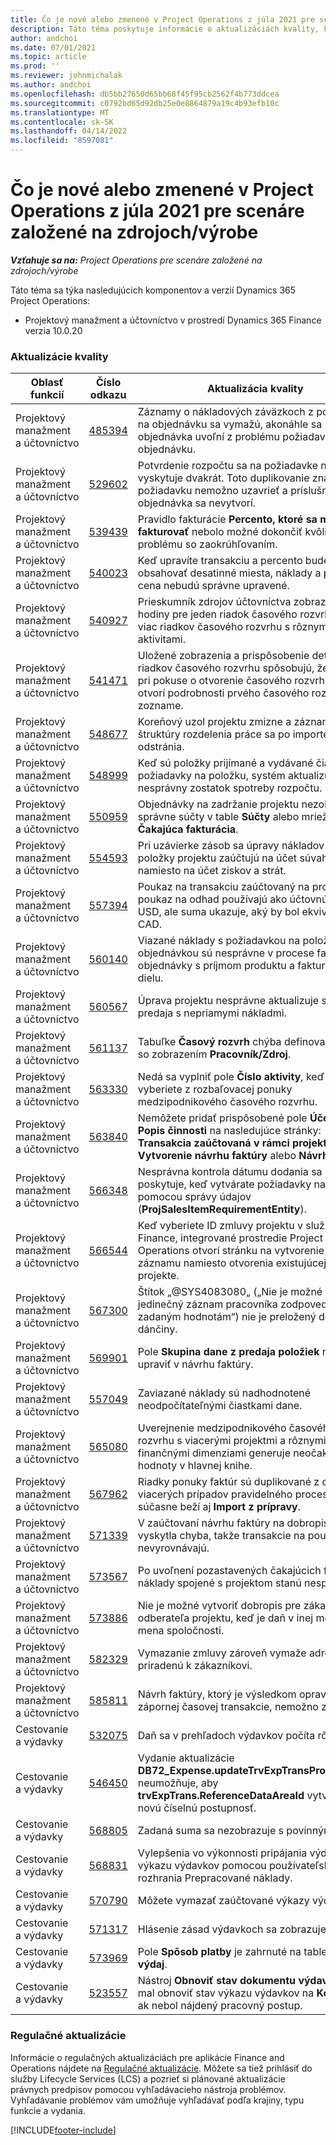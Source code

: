 ```yaml
---
title: Čo je nové alebo zmenené v Project Operations z júla 2021 pre scenáre založené na zdrojoch/výrobe
description: Táto téma poskytuje informácie o aktualizáciách kvality, ktoré sú k dispozícii vo vydaní nasadenia Project Operations pre scenáre založené na zdrojoch/výrobe z júla 2021.
author: andchoi
ms.date: 07/01/2021
ms.topic: article
ms.prod: ''
ms.reviewer: johnmichalak
ms.author: andchoi
ms.openlocfilehash: db5bb27650d65bb68f45f95cb2562f4b773ddcea
ms.sourcegitcommit: c0792bd65d92db25e0e8864879a19c4b93efb10c
ms.translationtype: MT
ms.contentlocale: sk-SK
ms.lasthandoff: 04/14/2022
ms.locfileid: "8597081"
---
```

# <a name="whats-new-or-changed-in-project-operations-july-2021-for-stockedproduction-based-scenarios"></a>Čo je nové alebo zmenené v Project Operations z júla 2021 pre scenáre založené na zdrojoch/výrobe

_**Vzťahuje sa na:** Project Operations pre scenáre založené na zdrojoch/výrobe_

Táto téma sa týka nasledujúcich komponentov a verzií Dynamics 365 Project Operations:

- Projektový manažment a účtovníctvo v prostredí Dynamics 365 Finance verzia 10.0.20
 
### <a name="quality-updates"></a>Aktualizácie kvality
                                                                                                                                                                                  
| Oblasť funkcií                      | Číslo odkazu| Aktualizácia kvality                                                                                                                                                                          |
|-----------------------------------|--------|---------------------------------------------------------------------------------------------------------------------------------------------------------------------------------|
| Projektový manažment a účtovníctvo | [485394](https://fix.lcs.dynamics.com/Issue/Details/?bugId=485394) | Záznamy o nákladových záväzkoch z požiadavky na objednávku sa vymažú, akonáhle sa objednávka uvoľní z problému požiadavky na objednávku.                                                                           |
| Projektový manažment a účtovníctvo | [529602](https://fix.lcs.dynamics.com/Issue/Details/?bugId=529602) | Potvrdenie rozpočtu sa na požiadavke na nákup vyskytuje dvakrát. Toto duplikovanie znamená, že požiadavku nemožno uzavrieť a príslušná objednávka sa nevytvorí.                                                                                                                        |
| Projektový manažment a účtovníctvo | [539439](https://fix.lcs.dynamics.com/Issue/Details/?bugId=539439) | Pravidlo fakturácie **Percento, ktoré sa má fakturovať** nebolo možné dokončiť kvôli problému so zaokrúhľovaním.                                                                              |
| Projektový manažment a účtovníctvo | [540023](https://fix.lcs.dynamics.com/Issue/Details/?bugId=540023) | Keď upravíte transakciu a percento bude obsahovať desatinné miesta, náklady a predajná cena nebudú správne upravené.                                      |
| Projektový manažment a účtovníctvo | [540927](https://fix.lcs.dynamics.com/Issue/Details/?bugId=540927) | Prieskumník zdrojov účtovníctva zobrazuje hodiny pre jeden riadok časového rozvrhu pre viac riadkov časového rozvrhu s rôznymi aktivitami.                                      |
| Projektový manažment a účtovníctvo | [541471](https://fix.lcs.dynamics.com/Issue/Details/?bugId=541471) | Uložené zobrazenia a prispôsobenie detailov riadkov časového rozvrhu spôsobujú, že systém pri pokuse o otvorenie časového rozvrhu vždy otvorí podrobnosti prvého časového rozvrhu v zozname.  |
| Projektový manažment a účtovníctvo | [548677](https://fix.lcs.dynamics.com/Issue/Details/?bugId=548677) | Koreňový uzol projektu zmizne a záznamy štruktúry rozdelenia práce sa po importe odstránia.                                                                                             |
| Projektový manažment a účtovníctvo | [548999](https://fix.lcs.dynamics.com/Issue/Details/?bugId=548999) | Keď sú položky prijímané a vydávané čiastočne z požiadavky na položku, systém aktualizuje nesprávny zostatok spotreby rozpočtu. |
| Projektový manažment a účtovníctvo | [550959](https://fix.lcs.dynamics.com/Issue/Details/?bugId=550959) | Objednávky na zadržanie projektu nezobrazujú správne súčty v table **Súčty** alebo mriežke **Čakajúca fakturácia**.                                                                  |
| Projektový manažment a účtovníctvo | [554593](https://fix.lcs.dynamics.com/Issue/Details/?bugId=554593) | Pri uzávierke zásob sa úpravy nákladov na položky projektu zaúčtujú na účet súvahy namiesto na účet ziskov a strát.                                                            |
| Projektový manažment a účtovníctvo | [557394](https://fix.lcs.dynamics.com/Issue/Details/?bugId=557394) | Poukaz na transakciu zaúčtovaný na projekt a poukaz na odhad používajú ako účtovnú menu USD, ale suma ukazuje, aký by bol ekvivalent CAD.              |
| Projektový manažment a účtovníctvo | [560140](https://fix.lcs.dynamics.com/Issue/Details/?bugId=560140) | Viazané náklady s požiadavkou na položku a objednávkou sú nesprávne v procese fakturácie objednávky s príjmom produktu a fakturáciou dielu.       |
| Projektový manažment a účtovníctvo | [560567](https://fix.lcs.dynamics.com/Issue/Details/?bugId=560567) | Úprava projektu nesprávne aktualizuje sumu predaja s nepriamymi nákladmi.                                                                                    |
| Projektový manažment a účtovníctvo | [561137](https://fix.lcs.dynamics.com/Issue/Details/?bugId=561137) | Tabuľke **Časový rozvrh** chýba definovaný vzťah so zobrazením **Pracovník/Zdroj**.                                                                                   |
| Projektový manažment a účtovníctvo | [563330](https://fix.lcs.dynamics.com/Issue/Details/?bugId=563330) | Nedá sa vyplniť pole **Číslo aktivity**, keď ho vyberiete z rozbaľovacej ponuky medzipodnikového časového rozvrhu.                                                                 |
| Projektový manažment a účtovníctvo | [563840](https://fix.lcs.dynamics.com/Issue/Details/?bugId=563840) | Nemôžete pridať prispôsobené pole **Účel** ani **Popis činnosti** na nasledujúce stránky: **Transakcia zaúčtovaná v rámci projektu**, **Vytvorenie návrhu faktúry** alebo **Návrh faktúry**.  |
| Projektový manažment a účtovníctvo | [566348](https://fix.lcs.dynamics.com/Issue/Details/?bugId=566348) | Nesprávna kontrola dátumu dodania sa poskytuje, keď vytvárate požiadavky na položku pomocou správy údajov (**ProjSalesItemRequirementEntity**).                                              |
| Projektový manažment a účtovníctvo | [566544](https://fix.lcs.dynamics.com/Issue/Details/?bugId=566544) | Keď vyberiete ID zmluvy projektu v službe Finance, integrované prostredie Project Operations otvorí stránku na vytvorenie nového záznamu namiesto otvorenia existujúcej zmluvy o projekte.                                                                                                                 |
| Projektový manažment a účtovníctvo | [567300](https://fix.lcs.dynamics.com/Issue/Details/?bugId=567300) |  Štítok „@SYS4083080„ („Nie je možné nájsť jedinečný záznam pracovníka zodpovedajúci zadaným hodnotám“) nie je preložený do dánčiny.                                |
| Projektový manažment a účtovníctvo | [569901](https://fix.lcs.dynamics.com/Issue/Details/?bugId=569901) | Pole **Skupina dane z predaja položiek** nemožno upraviť v návrhu faktúry.                                                                               |
| Projektový manažment a účtovníctvo | [557049](https://fix.lcs.dynamics.com/Issue/Details/?bugId=557049) | Zaviazané náklady sú nadhodnotené neodpočítateľnými čiastkami dane.                                                                                                    |
| Projektový manažment a účtovníctvo | [565080](https://fix.lcs.dynamics.com/Issue/Details/?bugId=565080) | Uverejnenie medzipodnikového časového rozvrhu s viacerými projektmi a rôznymi finančnými dimenziami generuje neočakávané hodnoty v hlavnej knihe.                             |
| Projektový manažment a účtovníctvo | [567962](https://fix.lcs.dynamics.com/Issue/Details/?bugId=567962) | Riadky ponuky faktúr sú duplikované z dôvodu viacerých prípadov pravidelného procesu, súčasne beží aj **Import z prípravy**.                                      |
| Projektový manažment a účtovníctvo | [571339](https://fix.lcs.dynamics.com/Issue/Details/?bugId=571339) | V zaúčtovaní návrhu faktúry na dobropis sa vyskytla chyba, takže transakcie na poukaze sa nevyrovnávajú.    |
| Projektový manažment a účtovníctvo | [573567](https://fix.lcs.dynamics.com/Issue/Details/?bugId=573567) | Po uvoľnení pozastavených čakajúcich faktúr sa náklady spojené s projektom stanú nesprávnymi.                                                                             |
| Projektový manažment a účtovníctvo | [573886](https://fix.lcs.dynamics.com/Issue/Details/?bugId=573886) | Nie je možné vytvoriť dobropis pre zákazku odberateľa projektu, keď je daň v inej mene ako mena spoločnosti.                                      |
| Projektový manažment a účtovníctvo | [582329](https://fix.lcs.dynamics.com/Issue/Details/?bugId=582329) | Vymazanie zmluvy zároveň vymaže adresu priradenú k zákazníkovi.                                                                                     |
| Projektový manažment a účtovníctvo | [585811](https://fix.lcs.dynamics.com/Issue/Details/?bugId=585811) | Návrh faktúry, ktorý je výsledkom opravy zápornej časovej transakcie, nemožno zaúčtovať.                                                                    |
| Cestovanie a výdavky                  | [532075](https://fix.lcs.dynamics.com/Issue/Details/?bugId=532075) | Daň sa v prehľadoch výdavkov počíta rôzne.                                                                                                                  |
| Cestovanie a výdavky                  | [546450](https://fix.lcs.dynamics.com/Issue/Details/?bugId=546450) | Vydanie aktualizácie **DB72_Expense.updateTrvExpTransProjTransId()** neumožňuje, aby **trvExpTrans.ReferenceDataAreaId** vytvorilo novú číselnú postupnosť.                    |
| Cestovanie a výdavky                  | [568805](https://fix.lcs.dynamics.com/Issue/Details/?bugId=568805) | Zadaná suma sa nezobrazuje s povinným poľom.                                                                                                             |
| Cestovanie a výdavky                  | [568831](https://fix.lcs.dynamics.com/Issue/Details/?bugId=568831) | Vylepšenia vo výkonnosti pripájania výdavkov k výkazu výdavkov pomocou používateľského rozhrania Prepracované náklady.                                                            |
| Cestovanie a výdavky                  | [570790](https://fix.lcs.dynamics.com/Issue/Details/?bugId=570790) | Môžete vymazať zaúčtované výkazy výdavkov.                                                                                           |
| Cestovanie a výdavky                  | [571317](https://fix.lcs.dynamics.com/Issue/Details/?bugId=571317) | Hlásenie zásad výdavkoch sa zobrazuje viackrát.                                                                                                       |
| Cestovanie a výdavky                  | [573969](https://fix.lcs.dynamics.com/Issue/Details/?bugId=573969) | Pole **Spôsob platby** je zahrnuté na table **Nový výdaj**.                                                                                                      |
| Cestovanie a výdavky                  | [523557](https://fix.lcs.dynamics.com/Issue/Details/?bugId=523557) | Nástroj **Obnoviť stav dokumentu výdavkov** by mal obnoviť stav výkazu výdavkov na **Koncept**, ak nebol nájdený pracovný postup. 

### <a name="regulatory-updates"></a>Regulačné aktualizácie
Informácie o regulačných aktualizáciách pre aplikácie Finance and Operations nájdete na [Regulačné aktualizácie](/dynamics365/finance/localizations/regulatory-updates). Môžete sa tiež prihlásiť do služby Lifecycle Services (LCS) a pozrieť si plánované aktualizácie právnych predpisov pomocou vyhľadávacieho nástroja problémov. Vyhľadávanie problémov vám umožňuje vyhľadávať podľa krajiny, typu funkcie a vydania.


[!INCLUDE[footer-include](../../includes/footer-banner.md)]
